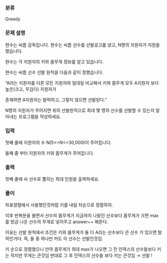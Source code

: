### 분류

Greedy

### 문제 설명

<p>
현수는 씨름 감독입니다. 현수는 씨름 선수를 선발공고를 냈고, N명의 지원자가 지원을 했습니다.

현수는 각 지원자의 키와 몸무게 정보를 알고 있습니다.

현수는 씨름 선수 선발 원칙을 다음과 같이 정했습니다.

“A라는 지원자를 다른 모든 지원자와 일대일 비교해서 키와 몸무게 모두 A지원자 보다 높은(크고, 무겁다) 지원자가

존재하면 A지원자는 탈락하고, 그렇지 않으면 선발된다.”

N명의 지원자가 주어지면 위의 선발원칙으로 최대 몇 명의 선수를 선발할 수 있는지 알아내는 프로그램을 작성하세요.
</p>


### 입력

 <p>
 첫째 줄에 지원자의 수 N(5<=N<=30,000)이 주어집니다.

  둘째 줄 부터 지원자의 키와 몸무게가 주어집니다.
  </p>

### 출력

 <p>첫째 줄에 씨 선수로 뽑히는 최대 인원을 출력하세요.</p>

### 풀이 

<p>
좌표정렬에서 사용했던것처럼 키를 내림 차순으로 정렬하자.

이후 반복문을 돌면서 선수의 몸무게가 지금까지 나왔던 선수보다 몸무게가 크면 max를 방금 나온 선수의 무게로 넣어주고 answer++ 해준다.

이유는 선발 원칙에서 조건은 키와 몸무게가 둘 다 A라는 선수보다 큰 선수 가 있으면 탈락인거다. 즉, 둘 중 하나만 커도 이 선수는 선발인것임.

키 순으로 정렬했으니 만약 몸무게가 최대 max가 나오면 그 전 인덱스의 선수들보다 키는 작지만 무게는 큰것임  반대로 그 후 인덱스의 선수들 보다 키는 큰것임 → 선발 !
</p>
